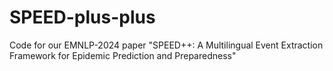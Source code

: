 # SPEED-plus-plus
Code for our EMNLP-2024 paper "SPEED++: A Multilingual Event Extraction Framework for Epidemic Prediction and Preparedness"
